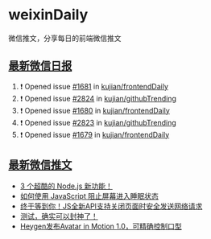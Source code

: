 # weixinDaily
微信推文，分享每日的前端微信推文

## [最新微信日报](https://github.com/kujian/weixinDaily/issues)

<!--START_SECTION:activity-->
1. ❗ Opened issue [#1681](https://github.com/kujian/frontendDaily/issues/1681) in [kujian/frontendDaily](https://github.com/kujian/frontendDaily)
2. ❗ Opened issue [#2824](https://github.com/kujian/githubTrending/issues/2824) in [kujian/githubTrending](https://github.com/kujian/githubTrending)
3. ❗ Opened issue [#1680](https://github.com/kujian/frontendDaily/issues/1680) in [kujian/frontendDaily](https://github.com/kujian/frontendDaily)
4. ❗ Opened issue [#2823](https://github.com/kujian/githubTrending/issues/2823) in [kujian/githubTrending](https://github.com/kujian/githubTrending)
5. ❗ Opened issue [#1679](https://github.com/kujian/frontendDaily/issues/1679) in [kujian/frontendDaily](https://github.com/kujian/frontendDaily)
<!--END_SECTION:activity-->


## [最新微信推文](https://weixin.qdkfweb.cn/)

<!-- BLOG-POST-LIST:START -->
- [3 个超酷的 Node.js 新功能！](https://weixin.qdkfweb.cn/41924.html)
- [如何使用 JavaScript 阻止屏幕进入睡眠状态](https://weixin.qdkfweb.cn/41902.html)
- [终于等到你！JS全新API支持关闭页面时安全发送网络请求](https://weixin.qdkfweb.cn/41899.html)
- [测试，确实可以封神了！](https://weixin.qdkfweb.cn/41906.html)
- [Heygen发布Avatar in Motion 1.0，可精确控制口型](https://weixin.qdkfweb.cn/41895.html)
<!-- BLOG-POST-LIST:END -->